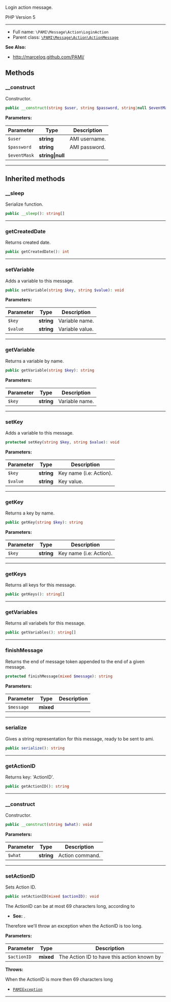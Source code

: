 
Login action message.

PHP Version 5

***

* Full name: `\PAMI\Message\Action\LoginAction`
* Parent class: [`\PAMI\Message\Action\ActionMessage`](./ActionMessage)

**See Also:**

* http://marcelog.github.com/PAMI/

## Methods

### __construct

Constructor.

```php
public __construct(string $user, string $password, string|null $eventMask = null): void
```

**Parameters:**

| Parameter    | Type             | Description   |
|--------------|------------------|---------------|
| `$user`      | **string**       | AMI username. |
| `$password`  | **string**       | AMI password. |
| `$eventMask` | **string\|null** |               |

***

## Inherited methods

### __sleep

Serialize function.

```php
public __sleep(): string[]
```

***

### getCreatedDate

Returns created date.

```php
public getCreatedDate(): int
```

***

### setVariable

Adds a variable to this message.

```php
public setVariable(string $key, string $value): void
```

**Parameters:**

| Parameter | Type       | Description     |
|-----------|------------|-----------------|
| `$key`    | **string** | Variable name.  |
| `$value`  | **string** | Variable value. |

***

### getVariable

Returns a variable by name.

```php
public getVariable(string $key): string
```

**Parameters:**

| Parameter | Type       | Description    |
|-----------|------------|----------------|
| `$key`    | **string** | Variable name. |

***

### setKey

Adds a variable to this message.

```php
protected setKey(string $key, string $value): void
```

**Parameters:**

| Parameter | Type       | Description             |
|-----------|------------|-------------------------|
| `$key`    | **string** | Key name (i.e: Action). |
| `$value`  | **string** | Key value.              |

***

### getKey

Returns a key by name.

```php
public getKey(string $key): string
```

**Parameters:**

| Parameter | Type       | Description             |
|-----------|------------|-------------------------|
| `$key`    | **string** | Key name (i.e: Action). |

***

### getKeys

Returns all keys for this message.

```php
public getKeys(): string[]
```

***

### getVariables

Returns all variabels for this message.

```php
public getVariables(): string[]
```

***

### finishMessage

Returns the end of message token appended to the end of a given message.

```php
protected finishMessage(mixed $message): string
```

**Parameters:**

| Parameter  | Type      | Description |
|------------|-----------|-------------|
| `$message` | **mixed** |             |

***

### serialize

Gives a string representation for this message, ready to be sent to
ami.

```php
public serialize(): string
```

***

### getActionID

Returns key: 'ActionID'.

```php
public getActionID(): string
```

***

### __construct

Constructor.

```php
public __construct(string $what): void
```

**Parameters:**

| Parameter | Type       | Description     |
|-----------|------------|-----------------|
| `$what`   | **string** | Action command. |

***

### setActionID

Sets Action ID.

```php
public setActionID(mixed $actionID): void
```

The ActionID can be at most 69 characters long, according to


- **See:** .

Therefore we'll throw an exception when the ActionID is too long.

**Parameters:**

| Parameter   | Type      | Description                                |
|-------------|-----------|--------------------------------------------|
| `$actionID` | **mixed** | The Action ID to have this action known by |

**Throws:**

When the ActionID is more then 69 characters long
- [`PAMIException`](../../Exception/PAMIException)

***
